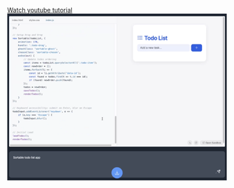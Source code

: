 [Watch youtube tutorial](https://youtu.be/X_wD6coy92A?si=3xq5ODz1udBXc5Fw)
[![Watch on YouTube](preview.png)](https://youtu.be/X_wD6coy92A?si=3xq5ODz1udBXc5Fw)
